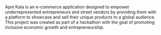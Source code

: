 Apni Kala is an e-commerce application designed to empower underrepresented entrepreneurs and street vendors by providing them with a platform to showcase and sell their unique products to a global audience. This project was created as part of a hackathon with the goal of promoting inclusive economic growth and entrepreneurship.


